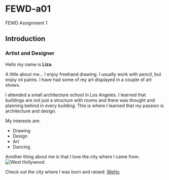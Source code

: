# FEWD-a01
FEWD Assignment 1

## Introduction

### Artist and Designer

Hello my name is **Liza**.

A little about me… I enjoy freehand drawing. I usually work with pencil, but enjoy oil paints. I have had some of my art displayed in a couple of art shows. 

I attended a small architecture school in Los Angeles. I learned that buildings are not just a structure with rooms and there was thought and planning behind in every building. This is where I learned that my passion is architecture and design.

My interests are:
* Drawing
* Design
* Art
* Dancing

Another thing about me is that I love the city where I came from.
![West Hollywood](https://www.wehoville.com/wp-content/uploads/2016/05/LA-Pride-Festival-Crowd.jpg)

Check out the city where I was born and raised: [WeHo](https://www.weho.org/)
